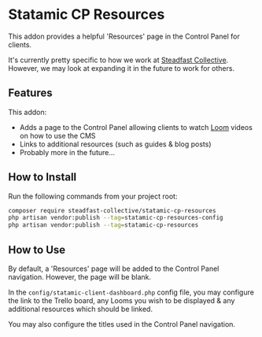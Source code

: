 # Statamic CP Resources

This addon provides a helpful 'Resources' page in the Control Panel for clients.

It's currently pretty specific to how we work at [Steadfast Collective](https://steadfastcollective.com). However, we may look at expanding it in the future to work for others.

## Features

This addon:

- Adds a page to the Control Panel allowing clients to watch [Loom](https://loom.com) videos on how to use the CMS
- Links to additional resources (such as guides & blog posts)
- Probably more in the future...

## How to Install

Run the following commands from your project root:

```bash
composer require steadfast-collective/statamic-cp-resources
php artisan vendor:publish --tag=statamic-cp-resources-config
php artisan vendor:publish --tag=statamic-cp-resources
```

## How to Use

By default, a 'Resources' page will be added to the Control Panel navigation. However, the page will be blank.

In the `config/statamic-client-dashboard.php` config file, you may configure the link to the Trello board, any Looms you wish to be displayed & any additional resources which should be linked.

You may also configure the titles used in the Control Panel navigation.

